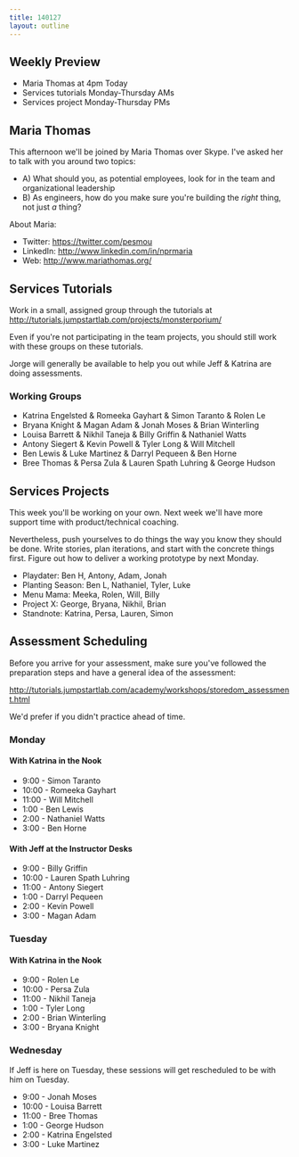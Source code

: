 ```yaml
---
title: 140127
layout: outline
---
```


## Weekly Preview

* Maria Thomas at 4pm Today
* Services tutorials Monday-Thursday AMs
* Services project Monday-Thursday PMs

## Maria Thomas

This afternoon we'll be joined by Maria Thomas over Skype. I've asked her to talk with you around two topics:

* A) What should you, as potential employees, look for in the team and organizational leadership 
* B) As engineers, how do you make sure you're building the *right* thing, not just *a* thing?

About Maria:

* Twitter: https://twitter.com/pesmou
* LinkedIn: http://www.linkedin.com/in/nprmaria
* Web: http://www.mariathomas.org/

## Services Tutorials

Work in a small, assigned group through the tutorials at http://tutorials.jumpstartlab.com/projects/monsterporium/

Even if you're not participating in the team projects, you should still work with these groups on these tutorials.

Jorge will generally be available to help you out while Jeff & Katrina are doing assessments.

### Working Groups

* Katrina Engelsted & Romeeka Gayhart & Simon Taranto & Rolen Le
* Bryana Knight & Magan Adam & Jonah Moses & Brian Winterling
* Louisa Barrett & Nikhil Taneja & Billy Griffin & Nathaniel Watts
* Antony Siegert & Kevin Powell & Tyler Long & Will Mitchell
* Ben Lewis & Luke Martinez & Darryl Pequeen & Ben Horne
* Bree Thomas & Persa Zula & Lauren Spath Luhring & George Hudson 

## Services Projects

This week you'll be working on your own. Next week we'll have more support time with product/technical coaching.

Nevertheless, push yourselves to do things the way you know they should be done. Write stories, plan iterations, and start with the concrete things first. Figure out how to deliver a working prototype by next Monday.

* Playdater: Ben H, Antony, Adam, Jonah
* Planting Season: Ben L, Nathaniel, Tyler, Luke
* Menu Mama: Meeka, Rolen, Will, Billy
* Project X: George, Bryana, Nikhil, Brian
* Standnote: Katrina, Persa, Lauren, Simon

## Assessment Scheduling

Before you arrive for your assessment, make sure you've followed the preparation steps and have a general idea of the assessment:

http://tutorials.jumpstartlab.com/academy/workshops/storedom_assessment.html

We'd prefer if you didn't practice ahead of time.

### Monday

#### With Katrina in the Nook

* 9:00 - Simon Taranto
* 10:00 - Romeeka Gayhart
* 11:00 - Will Mitchell
* 1:00 - Ben Lewis
* 2:00 - Nathaniel Watts
* 3:00 - Ben Horne

#### With Jeff at the Instructor Desks

* 9:00 - Billy Griffin
* 10:00 - Lauren Spath Luhring
* 11:00 - Antony Siegert
* 1:00 - Darryl Pequeen
* 2:00 - Kevin Powell
* 3:00 - Magan Adam

### Tuesday

#### With Katrina in the Nook

* 9:00 - Rolen Le
* 10:00 - Persa Zula
* 11:00 - Nikhil Taneja
* 1:00 - Tyler Long
* 2:00 - Brian Winterling
* 3:00 - Bryana Knight

### Wednesday

If Jeff is here on Tuesday, these sessions will get rescheduled to be with him on Tuesday.

* 9:00 - Jonah Moses
* 10:00 - Louisa Barrett
* 11:00 - Bree Thomas
* 1:00 - George Hudson
* 2:00 - Katrina Engelsted
* 3:00 - Luke Martinez
